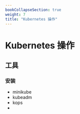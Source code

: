 ```yaml
---
bookCollapseSection: true
weight: 7
title: "Kubernetes 操作"
---
```


# Kubernetes 操作

## 工具

### 安装

* minikube
* kubeadm
* kops
* 